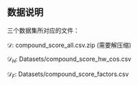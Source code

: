 ## 数据说明

三个数据集所对应的文件：

$\mathcal{D}$: compound_score_all.csv.zip (需要解压缩)

$\mathcal{D}_H$: Datasets/compound_score_hw_cos.csv

$\mathcal{D}_F$: Datasets/compound_score_factors.csv

